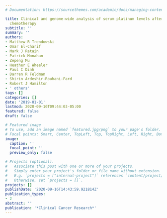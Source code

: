 ```yaml
---
# Documentation: https://sourcethemes.com/academic/docs/managing-content/

title: Clinical and genome-wide analysis of serum platinum levels after cisplatin-based
  chemotherapy
subtitle: ''
summary: ''
authors:
- Matthew R Trendowski
- Omar El-Charif
- Mark J Ratain
- Patrick Monahan
- Zepeng Mu
- Heather E Wheeler
- Paul C Dinh
- Darren R Feldman
- Shirin Ardeshir-Rouhani-Fard
- Robert J Hamilton
- ' others'
tags: []
categories: []
date: '2019-01-01'
lastmod: 2020-09-16T09:44:03-05:00
featured: false
draft: false

# Featured image
# To use, add an image named `featured.jpg/png` to your page's folder.
# Focal points: Smart, Center, TopLeft, Top, TopRight, Left, Right, BottomLeft, Bottom, BottomRight.
image:
  caption: ''
  focal_point: ''
  preview_only: false

# Projects (optional).
#   Associate this post with one or more of your projects.
#   Simply enter your project's folder or file name without extension.
#   E.g. `projects = ["internal-project"]` references `content/project/deep-learning/index.md`.
#   Otherwise, set `projects = []`.
projects: []
publishDate: '2020-09-16T14:43:59.921814Z'
publication_types:
- 2
abstract: ''
publication: '*Clinical Cancer Research*'
---
```

